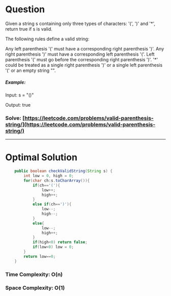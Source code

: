 # Question

Given a string s containing only three types of characters: '(', ')' and '*', return true if s is valid.

The following rules define a valid string:

Any left parenthesis '(' must have a corresponding right parenthesis ')'.
Any right parenthesis ')' must have a corresponding left parenthesis '('.
Left parenthesis '(' must go before the corresponding right parenthesis ')'.
'*' could be treated as a single right parenthesis ')' or a single left parenthesis '(' or an empty string "".



##### Example:

Input: s = "()"

Output: true



### Solve: [https://leetcode.com/problems/valid-parenthesis-string/](https://leetcode.com/problems/valid-parenthesis-string/)

***

# Optimal Solution
        

``` java
    public boolean checkValidString(String s) {
        int low = 0, high = 0;
        for(char ch:s.toCharArray()){
            if(ch=='('){
                low++;
                high++;
            }
            else if(ch==')'){
                low--;
                high--;
            }
            else{
                low--;
                high++;
            }
            if(high<0) return false;
            if(low<0) low = 0;
        }
        return low==0;
    }
```

### Time Complexity: O(n)
### Space Complexity: O(1)